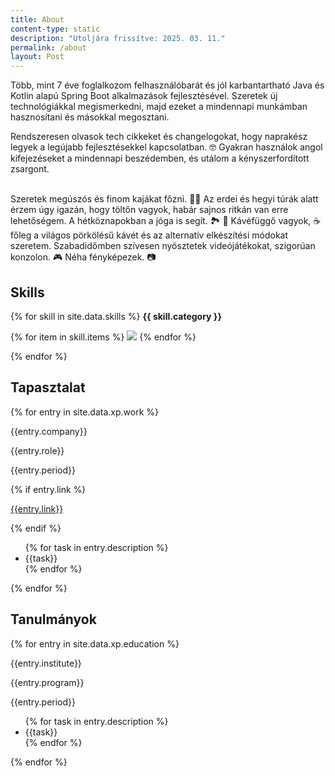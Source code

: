 ```yaml
---
title: About
content-type: static
description: "Utoljára frissítve: 2025. 03. 11."
permalink: /about
layout: Post
---
```



<div class="about-container">
<div class="profile-img" style="background-image: url({{ site.about_profile_image | relative_url }})"></div>
<div class="about-text">
Több, mint 7 éve foglalkozom felhasználóbarát és jól karbantartható Java és Kotlin alapú Spring Boot alkalmazások fejlesztésével.
Szeretek új technológiákkal megismerkedni, majd ezeket a mindennapi munkámban hasznosítani és másokkal megosztani.

Rendszeresen olvasok tech cikkeket és changelogokat, hogy naprakész legyek a legújabb fejlesztésekkel kapcsolatban. 🤓
Gyakran használok angol kifejezéseket a mindennapi beszédemben, és utálom a kényszerfordított zsargont.
<br><br>

Szeretek megúszós és finom kajákat főzni. 👨‍🍳 
Az erdei és hegyi túrák alatt érzem úgy igazán, hogy töltőn vagyok, habár sajnos ritkán van erre lehetőségem. 
A hétköznapokban a jóga is segít. 🏞️ 🌲
Kávéfüggő vagyok, ☕️ főleg a világos pörkölésű kávét és az alternatív elkészítési módokat szeretem. 
Szabadidőmben szívesen nyösztetek videójátékokat, szigorúan konzolon. 🎮 Néha fényképezek. 📷
</div>
</div>

## Skills

{% for skill in site.data.skills %}
<b> {{ skill.category }} </b>

<div class="skills">
{% for item in skill.items %}
<img src="{{item.icon}}">
{% endfor %}

</div>

{% endfor %}

## Tapasztalat

{% for entry in site.data.xp.work %}
<div class="flex-container">
    <div class="data">
        <p class="maintitle">{{entry.company}}</p>
        <p class="subtitle">{{entry.role}}</p>
        <p class="other">{{entry.period}}</p>
        {% if entry.link %}
        <p class="other">
            <a href="{{entry.link}}">{{entry.link}}</a>
        </p>
        {% endif %}
    </div>
    <div class="details">
        <ul>
            {% for task in entry.description %}
            <li>{{task}}</li>
            {% endfor %}
        </ul>
    </div>
</div>
{% endfor %}

## Tanulmányok

{% for entry in site.data.xp.education %}
<div class="flex-container">
    <div class="data">
        <p class="maintitle">{{entry.institute}}</p>
        <p class="subtitle">{{entry.program}}</p>
        <p class="other">{{entry.period}}</p>
    </div>
    <div class="details">
        <ul>
            {% for task in entry.description %}
            <li>{{task}}</li>
            {% endfor %}
        </ul>
    </div>
</div>
{% endfor %}
